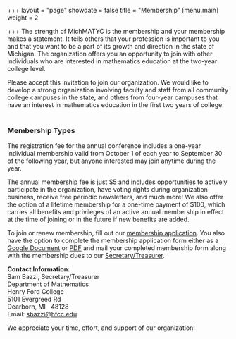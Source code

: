 +++
layout = "page"
showdate = false
title = "Membership"
[menu.main]
weight = 2

+++
The strength of MichMATYC is the membership and your membership makes a statement. It tells others that your profession is important to you and that you want to be a part of its growth and direction in the state of Michigan. The organization offers you an opportunity to join with other individuals who are interested in mathematics education at the two-year college level.

Please accept this invitation to join our organization. We would like to develop a strong organization involving faculty and staff from all community college campuses in the state, and others from four-year campuses that have an interest in mathematics education in the first two years of college.<br><br>

### Membership Types

The registration fee for the annual conference includes a one-year individual membership valid from October 1 of each year to September 30 of the following year, but anyone interested may join anytime during the year. 

The annual membership fee is just $5 and includes opportunities to actively participate in the organization, have voting rights during organization business, receive free periodic newsletters, and much more! We also offer the option of a lifetime membership for a one-time payment of $100, which carries all benefits and privileges of an active annual membership in effect at the time of joining or in the future if new benefits are added. 

To join or renew membership, fill out our [membership application](http://bit.ly/joinmichmatyc). You also have the option to complete the membership application form either as a [Google Document](http://bit.ly/michmatyc_form) or [PDF](http://www.michmatyc.org/uploads/membershipform.pdf) and mail your completed membership form along with the membership dues to our [Secretary/Treasurer](mailto:sbazzi@hfcc.edu).</br>

<b>Contact Information:</b></br>
Sam Bazzi, Secretary/Treasurer<br>
Department of Mathematics<br>
Henry Ford College<br>
5101 Evergreed Rd<br>
Dearborn, MI &nbsp; 48128<br>
Email: [sbazzi@hfcc.edu](mailto:sbazzi@hfcc.edu)

We appreciate your time, effort, and support of our organization!